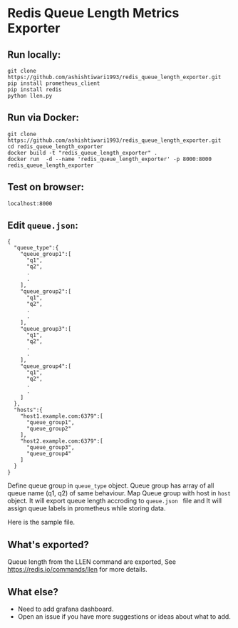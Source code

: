# Redis Queue Length Metrics Exporter

##  Run locally:

    git clone https://github.com/ashishtiwari1993/redis_queue_length_exporter.git
    pip install prometheus_client
    pip install redis
    python llen.py
    
## Run via Docker:

    git clone https://github.com/ashishtiwari1993/redis_queue_length_exporter.git
    cd redis_queue_length_exporter
    docker build -t "redis_queue_length_exporter" .
    docker run  -d --name 'redis_queue_length_exporter' -p 8000:8000 redis_queue_length_exporter
    

## Test on browser:
    localhost:8000

## Edit `queue.json`:

	{  
	  "queue_type":{  
		"queue_group1":[  
		  "q1",
		  "q2",
		  . 
		  .
		],
		"queue_group2":[  
		  "q1",
		  "q2",
		  . 
	 	  .
		],
		"queue_group3":[  
		  "q1",
		  "q2",
		  . 
	 	  .
		],
		"queue_group4":[  
		  "q1",
		  "q2",
		  . 
	 	  .
		]
	  },
	  "hosts":{  
		"host1.example.com:6379":[  
		  "queue_group1",
		  "queue_group2"
		],
		"host2.example.com:6379":[  
		  "queue_group3",
		  "queue_group4"
		]
	  }
	}

Define queue group in `queue_type` object. Queue group has array of all queue name (q1, q2) of same behaviour. Map Queue group with host in `host` object. It will export queue length accroding to `queue.json ` file and It will assign queue labels in prometheus while storing data.

Here is the sample file.


## What's exported?

Queue length from the LLEN command are exported, See https://redis.io/commands/llen for more details.

## What else?

* Need to add grafana dashboard.
* Open an issue if you have more suggestions or ideas about what to add.



